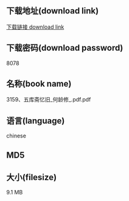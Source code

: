 ## 下载地址(download link)
[下载链接 download link](https://voluble-croquembouche-d321dc.netlify.app/?s=3159%E3%80%81%E4%BA%94%E5%BA%93%E6%96%8B%E5%BF%86%E6%97%A7_%E4%BD%95%E9%BE%84%E4%BF%AE_.pdf)

## 下载密码(download password)
8078

## 名称(book name)
3159、五库斋忆旧_何龄修_.pdf.pdf

## 语言(language)
chinese

## MD5


## 大小(filesize)
9.1 MB
